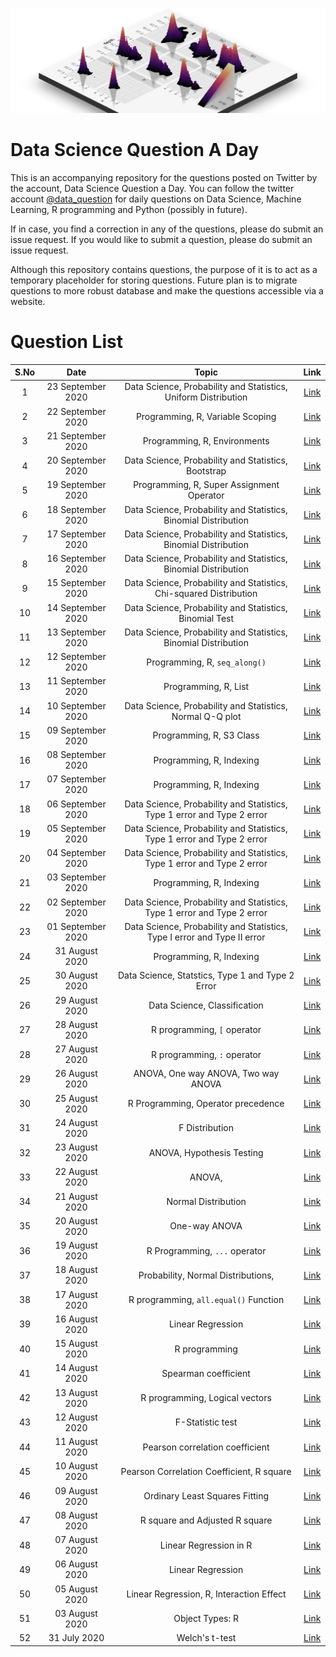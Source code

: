 ![](logo.png)
# Data Science Question A Day

This is an accompanying repository for the questions posted on Twitter by the account, Data Science Question a Day. You can follow the twitter account [@data_question](https://twitter.com/data_question) for daily questions on Data Science, Machine Learning, R programming and Python (possibly in future).

If in case, you find a correction in any of the questions, please do submit an issue request. If you would like to submit a question, please do submit an issue request.

Although this repository contains questions, the purpose of it is to act as a temporary placeholder for storing questions. Future plan is to migrate questions to more robust database and make the questions accessible via a website.

# Question List

|S.No|Date|Topic|Link|
|:---:|:---:|:---:|:---:|
|1|23 September 2020|Data Science,  Probability and Statistics,  Uniform Distribution|[Link](./questions/q_23092020.md)|
|2|22 September 2020|Programming,  R,  Variable Scoping|[Link](./questions/q_22092020.md)|
|3|21 September 2020|Programming,  R,  Environments|[Link](./questions/q_21092020.md)|
|4|20 September 2020|Data Science,  Probability and Statistics,  Bootstrap|[Link](./questions/q_20092020.md)|
|5|19 September 2020|Programming,  R,  Super Assignment Operator|[Link](./questions/q_19092020.md)|
|6|18 September 2020|Data Science,  Probability and Statistics,  Binomial Distribution|[Link](./questions/q_18092020.md)|
|7|17 September 2020|Data Science,  Probability and Statistics,  Binomial Distribution|[Link](./questions/q_17092020.md)|
|8|16 September 2020|Data Science,  Probability and Statistics,  Binomial Distribution|[Link](./questions/q_16092020.md)|
|9|15 September 2020|Data Science,  Probability and Statistics,  Chi-squared Distribution|[Link](./questions/q_15092020.md)|
|10|14 September 2020|Data Science,  Probability and Statistics,  Binomial Test|[Link](./questions/q_14092020.md)|
|11|13 September 2020|Data Science,  Probability and Statistics,  Binomial Distribution|[Link](./questions/q_13092020.md)|
|12|12 September 2020|Programming,  R,  `seq_along()`|[Link](./questions/q_12092020.md)|
|13|11 September 2020|Programming,  R,  List|[Link](./questions/q_11092020.md)|
|14|10 September 2020|Data Science,  Probability and Statistics,  Normal Q-Q plot|[Link](./questions/q_10092020.md)|
|15|09 September 2020|Programming,  R,  S3 Class|[Link](./questions/q_09092020.md)|
|16|08 September 2020|Programming,  R,  Indexing|[Link](./questions/q_08092020.md)|
|17|07 September 2020|Programming,  R,  Indexing|[Link](./questions/q_07092020.md)|
|18|06 September 2020|Data Science,  Probability and Statistics,  Type 1 error and Type 2 error|[Link](./questions/q_06092020.md)|
|19|05 September 2020|Data Science,  Probability and Statistics,  Type 1 error and Type 2 error|[Link](./questions/q_05092020.md)|
|20|04 September 2020|Data Science,  Probability and Statistics,  Type 1 error and Type 2 error|[Link](./questions/q_04092020.md)|
|21|03 September 2020|Programming,  R,  Indexing|[Link](./questions/q_03092020.md)|
|22|02 September 2020|Data Science,  Probability and Statistics,  Type 1 error and Type 2 error|[Link](./questions/q_02092020.md)|
|23|01 September 2020|Data Science,  Probability and Statistics,  Type I error and Type II error|[Link](./questions/q_01092020.md)|
|24|31 August 2020|Programming,  R,  Indexing|[Link](./questions/q_31082020.md)|
|25|30 August 2020|Data Science,  Statstics,  Type 1 and Type 2 Error|[Link](./questions/q_30082020.md)|
|26|29 August 2020|Data Science,  Classification|[Link](./questions/q_29082020.md)|
|27|28 August 2020|R programming,  `[` operator|[Link](./questions/q_28082020.md)|
|28|27 August 2020|R programming,  `:` operator|[Link](./questions/q_27082020.md)|
|29|26 August 2020|ANOVA,  One way ANOVA,  Two way ANOVA|[Link](./questions/q_26082020.md)|
|30|25 August 2020|R Programming,  Operator precedence|[Link](./questions/q_25082020.md)|
|31|24 August 2020|F Distribution|[Link](./questions/q_24082020.md)|
|32|23 August 2020|ANOVA,  Hypothesis Testing|[Link](./questions/q_23082020.md)|
|33|22 August 2020|ANOVA, 	|[Link](./questions/q_22082020.md)|
|34|21 August 2020|Normal Distribution|[Link](./questions/q_21082020.md)|
|35|20 August 2020|One-way ANOVA|[Link](./questions/q_20082020.md)|
|36|19 August 2020|R Programming,  `...` operator|[Link](./questions/q_19082020.md)|
|37|18 August 2020|Probability,  Normal Distributions, 	|[Link](./questions/q_18082020.md)|
|38|17 August 2020|R programming,  `all.equal()` Function|[Link](./questions/q_17082020.md)|
|39|16 August 2020|Linear Regression|[Link](./questions/q_16082020.md)|
|40|15 August 2020|R programming|[Link](./questions/q_15082020.md)|
|41|14 August 2020|Spearman coefficient|[Link](./questions/q_14082020.md)|
|42|13 August 2020|R programming,  Logical vectors|[Link](./questions/q_13082020.md)|
|43|12 August 2020|F-Statistic test|[Link](./questions/q_12082020.md)|
|44|11 August 2020|Pearson correlation coefficient|[Link](./questions/q_11082020.md)|
|45|10 August 2020|Pearson Correlation Coefficient,  R square|[Link](./questions/q_10082020.md)|
|46|09 August 2020|Ordinary Least Squares Fitting|[Link](./questions/q_09082020.md)|
|47|08 August 2020|R square and Adjusted R square|[Link](./questions/q_08082020.md)|
|48|07 August 2020|Linear Regression in R|[Link](./questions/q_07082020.md)|
|49|06 August 2020|Linear Regression|[Link](./questions/q_06082020.md)|
|50|05 August 2020|Linear Regression,  R,  Interaction Effect|[Link](./questions/q_05082020.md)|
|51|03 August 2020|Object Types: R|[Link](./questions/q_03082020.md)|
|52|31 July 2020|Welch's t-test|[Link](./questions/q_31072020.md)|
